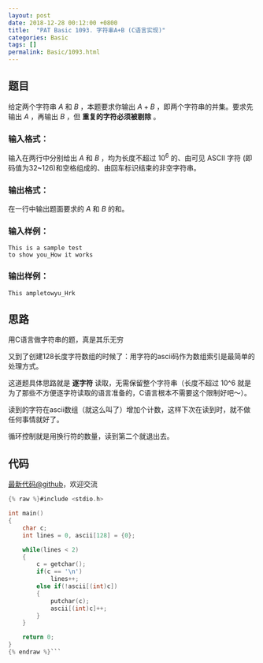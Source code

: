 ```yaml
---
layout: post
date: 2018-12-28 00:12:00 +0800
title:  "PAT Basic 1093. 字符串A+B (C语言实现)"
categories: Basic
tags: []
permalink: Basic/1093.html
---
```


## 题目

给定两个字符串 $A$ 和 $B$ ，本题要求你输出 $A+B$ ，即两个字符串的并集。要求先输出 $A$ ，再输出 $B$ ，但
**重复的字符必须被剔除** 。

### 输入格式：

输入在两行中分别给出 $A$ 和 $B$ ，均为长度不超过 $10^6$ 的、由可见 ASCII 字符
(即码值为32~126)和空格组成的、由回车标识结束的非空字符串。

### 输出格式：

在一行中输出题面要求的 $A$ 和 $B$ 的和。

### 输入样例：

    
    
    This is a sample test
    to show you_How it works
    

### 输出样例：

    
    
    This ampletowyu_Hrk
    



## 思路

用C语言做字符串的题，真是其乐无穷

又到了创建128长度字符数组的时候了：用字符的ascii码作为数组索引是最简单的处理方式。

这道题具体思路就是 **逐字符** 读取，无需保留整个字符串（长度不超过 10^6 就是为了那些不方便逐字符读取的语言准备的，C语言根本不需要这个限制好吧～）。

读到的字符在ascii数组（就这么叫了）增加个计数，这样下次在读到时，就不做任何事情就好了。

循环控制就是用换行符的数量，读到第二个就退出去。

## 代码

[最新代码@github](https://github.com/OliverLew/PAT/blob/master/PATBasic/1093.c)，欢迎交流
```c
{% raw %}#include <stdio.h>

int main()
{
    char c;
    int lines = 0, ascii[128] = {0};

    while(lines < 2)
    {
        c = getchar();
        if(c == '\n')
            lines++;
        else if(!ascii[(int)c])
        {
            putchar(c);
            ascii[(int)c]++;
        }
    }

    return 0;
}
{% endraw %}```